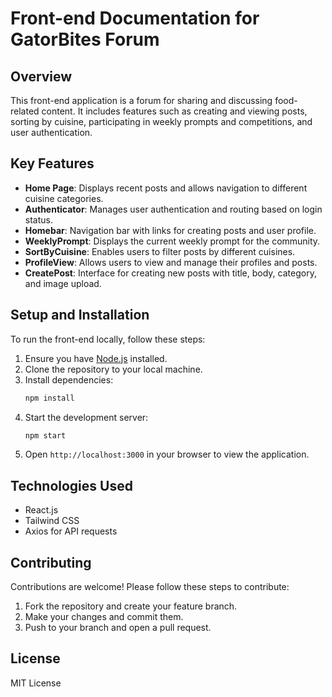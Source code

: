 
# Front-end Documentation for GatorBites Forum

## Overview
This front-end application is a forum for sharing and discussing food-related content. It includes features such as creating and viewing posts, sorting by cuisine, participating in weekly prompts and competitions, and user authentication.

## Key Features
- **Home Page**: Displays recent posts and allows navigation to different cuisine categories.
- **Authenticator**: Manages user authentication and routing based on login status.
- **Homebar**: Navigation bar with links for creating posts and user profile.
- **WeeklyPrompt**: Displays the current weekly prompt for the community.
- **SortByCuisine**: Enables users to filter posts by different cuisines.
- **ProfileView**: Allows users to view and manage their profiles and posts.
- **CreatePost**: Interface for creating new posts with title, body, category, and image upload.

## Setup and Installation
To run the front-end locally, follow these steps:
1. Ensure you have [Node.js](https://nodejs.org/) installed.
2. Clone the repository to your local machine.
3. Install dependencies:
   ```bash
   npm install
   ```
4. Start the development server:
   ```bash
   npm start
   ```
5. Open `http://localhost:3000` in your browser to view the application.

## Technologies Used
- React.js
- Tailwind CSS
- Axios for API requests

## Contributing
Contributions are welcome! Please follow these steps to contribute:
1. Fork the repository and create your feature branch.
2. Make your changes and commit them.
3. Push to your branch and open a pull request.

## License
MIT License
